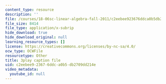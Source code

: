 ```yaml
---
content_type: resource
description: ''
file: /courses/18-06sc-linear-algebra-fall-2011/c2eebee923676ddca0b5db2709dd214e_S8DQZjE4V8U.srt
file_size: 8414
file_type: application/x-subrip
hide_download: true
hide_download_original: null
learning_resource_types: []
license: https://creativecommons.org/licenses/by-nc-sa/4.0/
ocw_type: OCWFile
resourcetype: Other
title: 3play caption file
uid: c2eebee9-2367-6ddc-a0b5-db2709dd214e
video_metadata:
  youtube_id: null
---
```


